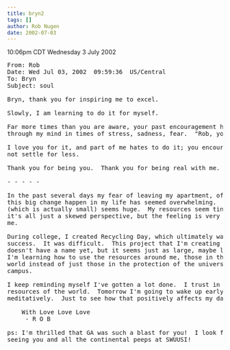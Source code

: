```yaml
---
title: bryn2
tags: []
author: Rob Nugen
date: 2002-07-03
---
```


<p class=date>10:06pm CDT Wednesday 3 July 2002</p>

<pre>
From: Rob
Date: Wed Jul 03, 2002  09:59:36  US/Central
To: Bryn
Subject: soul

Bryn, thank you for inspiring me to excel.

Slowly, I am learning to do it for myself.

Far more times than you are aware, your past encouragement has echoed
through my mind in times of stress, sadness, fear.  "Rob, you can do it."

I love you for it, and part of me hates to do it; you encourage me to
not settle for less.

Thank you for being you.  Thank you for being real with me.

- - - - -

In the past several days my fear of leaving my apartment, of making
this big change happen in my life has seemed overwhelming.  My debt
(which is actually small) seems huge.  My resources seem tiny.  I know
it's all just a skewed perspective, but the feeling is very real to
me.

During college, I created Recycling Day, which ultimately was a huge
success.  It was difficult.  This project that I'm creating now
doesn't have a name yet, but it seems just as large, maybe larger.
I'm learning how to use the resources around me, those in the 'real'
world instead of just those in the protection of the university
campus.

I keep reminding myself I've gotten a lot done.  I trust in the higher
resources of the world.  Tomorrow I'm going to wake up early and sit
meditatively.  Just to see how that positively affects my day.

	With Love Love Love
     - R O B

ps: I'm thrilled that GA was such a blast for you!  I look forward to
seeing you and all the continental peeps at SWUUSI!

</pre>


